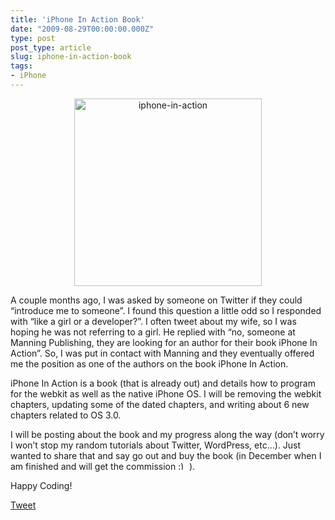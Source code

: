 ```yaml
---
title: 'iPhone In Action Book'
date: "2009-08-29T00:00:00.000Z"
type: post 
post_type: article
slug: iphone-in-action-book
tags: 
- iPhone
---
```

<p style="text-align: center;">
  <a href="http://brandontreb.com/wp-content/uploads/2009/08/iphone-in-action.jpg"><img class="size-thumbnail wp-image-456  aligncenter" title="iphone-in-action" src="http://brandontreb.com/wp-content/uploads/2009/08/iphone-in-action-300x300.jpg" alt="iphone-in-action" width="300" height="300" /></a>
</p>

<p style="text-align: left;">
  A couple months ago, I was asked by someone on Twitter if they could &#8220;introduce me to someone&#8221;. I found this question a little odd so I responded with &#8220;like a girl or a developer?&#8221;. I often tweet about my wife, so I was hoping he was not referring to a girl. He replied with &#8220;no, someone at Manning Publishing, they are looking for an author for their book iPhone In Action&#8221;. So, I was put in contact with Manning and they eventually offered me the position as one of the authors on the book iPhone In Action.
</p>

<p style="text-align: left;">
  iPhone In Action is a book (that is already out) and details how to program for the webkit as well as the native iPhone OS. I will be removing the webkit chapters, updating some of the dated chapters, and writing about 6 new chapters related to OS 3.0.
</p>

<p style="text-align: left;">
  I will be posting about the book and my progress along the way (don&#8217;t worry I won&#8217;t stop my random tutorials about Twitter, WordPress, etc&#8230;). Just wanted to share that and say go out and buy the book (in December when I am finished and will get the commission <img src="http://brandontreb.com/wp-includes/images/smilies/simple-smile.png" alt=":)" class="wp-smiley" style="height: 1em; max-height: 1em;" /> ).
</p>

<p style="text-align: left;">
  Happy Coding!
</p>

<div style="">
  <a href="http://twitter.com/share" class="twitter-share-button" data-count="horizontal" data-text="iPhone In Action Book" data-url="http://brandontreb.com/iphone-in-action-book"  data-via="brandontreb" data-related="brandontreb:">Tweet</a>
</div>